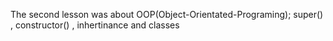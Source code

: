 The second lesson was about OOP(Object-Orientated-Programing); super() , constructor() , inhertinance and classes
